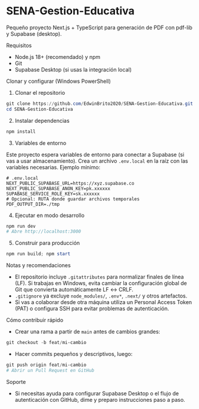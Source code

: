 # SENA-Gestion-Educativa

Pequeño proyecto Next.js + TypeScript para generación de PDF con pdf-lib y Supabase (desktop).

Requisitos
- Node.js 18+ (recomendado) y npm
- Git
- Supabase Desktop (si usas la integración local)

Clonar y configurar (Windows PowerShell)

1. Clonar el repositorio

```powershell
git clone https://github.com/EdwinBrito2020/SENA-Gestion-Educativa.git
cd SENA-Gestion-Educativa
```

2. Instalar dependencias

```powershell
npm install
```

3. Variables de entorno

Este proyecto espera variables de entorno para conectar a Supabase (si vas a usar almacenamiento). Crea un archivo `.env.local` en la raíz con las variables necesarias. Ejemplo mínimo:

```text
# .env.local
NEXT_PUBLIC_SUPABASE_URL=https://xyz.supabase.co
NEXT_PUBLIC_SUPABASE_ANON_KEY=pk.xxxxxx
SUPABASE_SERVICE_ROLE_KEY=sk.xxxxxx
# Opcional: RUTA donde guardar archivos temporales
PDF_OUTPUT_DIR=./tmp
```

4. Ejecutar en modo desarrollo

```powershell
npm run dev
# Abre http://localhost:3000
```

5. Construir para producción

```powershell
npm run build; npm start
```

Notas y recomendaciones
- El repositorio incluye `.gitattributes` para normalizar finales de línea (LF). Si trabajas en Windows, evita cambiar la configuración global de Git que convierta automáticamente LF ↔ CRLF.
- `.gitignore` ya excluye `node_modules/`, `.env*`, `.next/` y otros artefactos.
- Si vas a colaborar desde otra máquina utiliza un Personal Access Token (PAT) o configura SSH para evitar problemas de autenticación.

Cómo contribuir rápido
- Crear una rama a partir de `main` antes de cambios grandes:

```powershell
git checkout -b feat/mi-cambio
```

- Hacer commits pequeños y descriptivos, luego:

```powershell
git push origin feat/mi-cambio
# Abrir un Pull Request en GitHub
```

Soporte
- Si necesitas ayuda para configurar Supabase Desktop o el flujo de autenticación con GitHub, dime y preparo instrucciones paso a paso.
